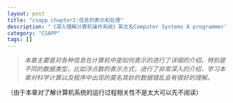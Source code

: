 ```yaml
---
layout: post
title: "csapp chapter2:信息的表示和处理"
description: "《深入理解计算机操作系统》英文名Computer Systems A programmer's Perspective的读书笔记"
category: "CSAPP"
tags: []
---
```


>*本章主要是对各种信息在计算机中是如何表示的进行了详细的介绍。特别是不同的数据类型，比如浮点数的表示方式，进行了非常深入的介绍，学习本章对科学计算以及程序中出现的莫名其妙的数据错乱会有很好的理解。*

（由于本章对了解计算机系统的运行过程相关性不是太大可以先不阅读）
